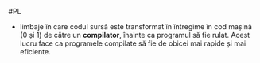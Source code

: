 #PL 

- limbaje în care codul sursă este transformat în întregime în cod mașină (0 și 1) de către un **compilator**, înainte ca programul să fie rulat. Acest lucru face ca programele compilate să fie de obicei mai rapide și mai eficiente.